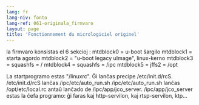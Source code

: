 ```yaml
---
lang: fr
lang-niv: fonto
lang-ref: 061-originala_firmvaro
layout: page
title: 'Fonctionnement du micrologiciel originel'
---
```




la firmvaro konsistas el 6 sekcioj :
mtdblock0 = u-boot ŝargilo
mtdblock1 = starta agordo
mtdblock2 = "u-boot legacy uImage", linux-kerno
mtdblock3 = squashfs = /
mtdblock4 = squashfs = /ipc
mtdblock5 = jffs2 = /opt

La startprogramo estas "/linuxrc".
Ĝi lanĉas precipe /etc/init.d/rcS.
/etc/init.d/rcS lanĉas /ipc/etc/auto_run.sh
/ipc/etc/auto_run.sh lanĉas /opt/etc/local.rc antaŭ lanĉado de /ipc/app/jco_server.
/ipc/app/jco_server estas la ĉefa programo: ĝi faras kaj http-servilon, kaj rtsp-servilon, ktp...

